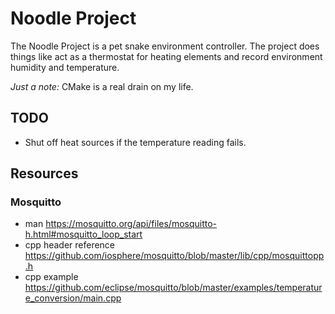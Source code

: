 # Noodle Project

The Noodle Project is a pet snake environment controller. The project does things like act as a thermostat for heating elements and record environment humidity and temperature.

*Just a note:* CMake is a real drain on my life.

## TODO

- Shut off heat sources if the temperature reading fails.

## Resources

### Mosquitto

- man <https://mosquitto.org/api/files/mosquitto-h.html#mosquitto_loop_start>
- cpp header reference <https://github.com/iosphere/mosquitto/blob/master/lib/cpp/mosquittopp.h>
- cpp example <https://github.com/eclipse/mosquitto/blob/master/examples/temperature_conversion/main.cpp>
